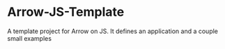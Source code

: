 # Arrow-JS-Template
A template project for Arrow on JS. It defines an application and a couple small examples
